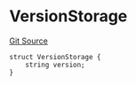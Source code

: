 # VersionStorage
[Git Source](https://github.com/thrackle-io/tron/blob/38ad28ed586c360d4509e485bd378da51297351d/src/protocol/diamond/VersionFacetLib.sol)


```solidity
struct VersionStorage {
    string version;
}
```

